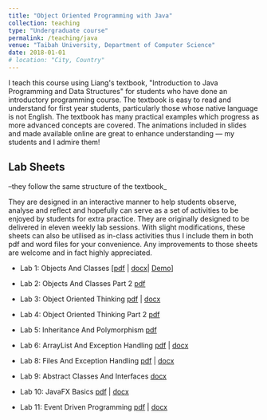 ```yaml
---
title: "Object Oriented Programming with Java"
collection: teaching
type: "Undergraduate course"
permalink: /teaching/java
venue: "Taibah University, Department of Computer Science"
date: 2018-01-01
# location: "City, Country"
---
```


I teach this course using Liang's textbook, "Introduction to Java Programming and Data Structures" for students who have done an introductory programming course. The textbook is easy to read and understand for first year students, particularly those whose native language is not English. The textbook has many practical examples which progress as more advanced concepts are covered. The animations included in slides and made available online are great to enhance understanding — my students and I admire them!

## Lab Sheets
–they follow the same structure of the textbook_

They are designed in an interactive manner to help students observe, analyse and reflect and hopefully can serve as a set of activities to be enjoyed by students for extra practice. They are originally designed to be delivered in eleven weekly lab sessions. With slight modifications, these sheets can also be utilised as in-class activities thus I include them in both pdf and word files for your convenience. Any improvements to those sheets are welcome and in fact highly appreciated.

  - Lab 1: Objects And Classes [[pdf](https://academicpages.github.io/files/java-programming/CS112-Lab_1_ObjectsAndClasses.pdf) | [docx](https://academicpages.github.io/files/java-programming/CS112-Lab_1_ObjectsAndClasses.docx)| [Demo](/Users/marwah/personal-web-page/academicpages.github.io/files/java-programming/RectangleDemo.java)]

  - Lab 2: Objects And Classes Part 2 [pdf](files/java-programming/CS112-Lab_2_ObjectsAndClasses_part_2.pdf)
  - Lab 3: Object Oriented Thinking [pdf](files/java-programming/CS112-Lab_3_ObjectsOrientedThinking.pdf) | [docx](files/java-programming/CS112-Lab_3_ObjectsOrientedThinking.docx)
  - Lab 4: Object Oriented Thinking Part 2 [pdf](files/java-programming/CS112-Lab_4_ObjectsOrientedThinking_part_2.pdf)
  - Lab 5: Inheritance And Polymorphism [pdf](files/java-programming/CS112-Lab_5_InheritanceAndPolymorphisim.pdf)
  - Lab 6: ArrayList And Exception Handling [pdf](files/java-programming/CS112-Lab_6_ArrayListAndExceptionHandling.pdf) | [docx](files/java-programming/CS112-Lab_6_ArrayListAndExceptionHandling.docx)
  - Lab 8: Files And Exception Handling [pdf](files/java-programming/CS112-Lab_8_FilesAndExceptionHandling.pdf) | [docx](files/java-programming/CS112-Lab_8_FilesAndExceptionHandling.docx)
  - Lab 9: Abstract Classes And Interfaces [docx](files/java-programming/CS112-Lab_9_AbstractClassesAndInterfacess.docx)
  - Lab 10: JavaFX Basics [pdf](files/java-programming/CS112-Lab_10_JavaFX_Basics.pdf) | [docx](files/java-programming/CS112-Lab_10_JavaFX_Basics.docx)
  - Lab 11: Event Driven Programming [pdf](files/java-programming/CS112-Lab_11_EventDrivenProgramming.pdf) | [docx](files/java-programming/CS112-Lab_11_EventDrivenProgramming.docx)
